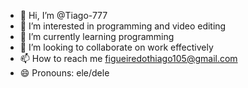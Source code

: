 - 👋 Hi, I’m @Tiago-777
- 👀 I’m interested in 
programming and video editing
- 🌱 I’m currently learning programming
- 💞️ I’m looking to collaborate on work effectively
- 📫 How to reach me figueiredothiago105@gmail.com
- 😄 Pronouns: ele/dele
  

<!---
Tiago-777/Tiago-777 is a ✨ special ✨ repository because its `README.md` (this file) appears on your GitHub profile.
You can click the Preview link to take a look at your changes.
--->
